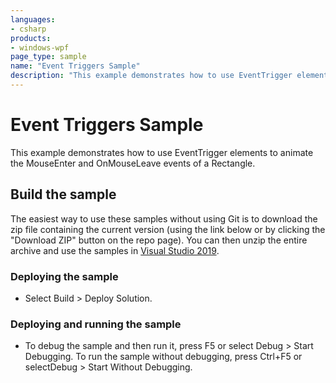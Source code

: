 ```yaml
---
languages:
- csharp
products:
- windows-wpf
page_type: sample
name: "Event Triggers Sample"        
description: "This example demonstrates how to use EventTrigger elements to animate the MouseEnter and OnMouseLeave events of a Rectangle."
---
```


# Event Triggers Sample
This example demonstrates how to use EventTrigger elements to animate the MouseEnter and OnMouseLeave events of a Rectangle.
 
## Build the sample
The easiest way to use these samples without using Git is to download the zip file containing the current version (using the link below or by clicking the "Download ZIP" button on the repo page). You can then unzip the entire archive and use the samples in [Visual Studio 2019](https://www.visualstudio.com/wpf-vs).

### Deploying the sample
- Select Build > Deploy Solution. 

### Deploying and running the sample
- To debug the sample and then run it, press F5 or select Debug >  Start Debugging. To run the sample without debugging, press Ctrl+F5 or selectDebug > Start Without Debugging. 



